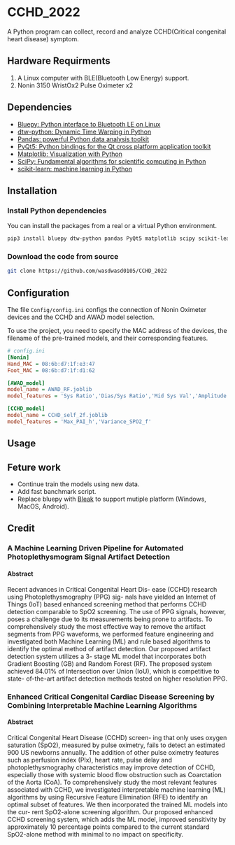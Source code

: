 # CCHD_2022
A Python program can collect, record and analyze CCHD(Critical congenital heart disease) symptom. 

## Hardware Requirments
1. A Linux computer with BLE(Bluetooth Low Energy) support.
2. Nonin 3150 WristOx2 Pulse Oximeter x2

## Dependencies 
- [Bluepy: Python interface to Bluetooth LE on Linux](https://github.com/IanHarvey/bluepy)
- [dtw-python: Dynamic Time Warping in Python](https://dynamictimewarping.github.io/python/)
- [Pandas: powerful Python data analysis toolkit](https://pandas.pydata.org/)
- [PyQt5: Python bindings for the Qt cross platform application toolkit](https://pypi.org/project/PyQt5/)
- [Matplotlib: Visualization with Python](https://matplotlib.org/)
- [SciPy: Fundamental algorithms for scientific computing in Python](https://scipy.org/)
- [scikit-learn: machine learning in Python](https://scikit-learn.org/)

## Installation
### Install Python dependencies
You can install the packages from a real or a virtual Python environment.

```bash
pip3 install bluepy dtw-python pandas PyQt5 matplotlib scipy scikit-learn
```

### Download the code from source
```bash
git clone https://github.com/wasdwasd0105/CCHD_2022
```

## Configuration
The file `Config/config.ini` configs the connection of Nonin Oximeter devices and the CCHD and AWAD model selection. 

To use the project, you need to specify the MAC address of the devices, the filename of the pre-trained models, and their corresponding features. 

```ini
# config.ini
[Nonin]
Hand_MAC = 08:6b:d7:1f:e3:47
Foot_MAC = 08:6b:d7:1f:d1:62

[AWAD_model]
model_name = AWAD_RF.joblib
model_features = 'Sys Ratio','Dias/Sys Ratio','Mid Sys Val','Amplitude'

[CCHD_model]
model_name = CCHD_self_2f.joblib
model_features = 'Max_PAI_h','Variance_SPO2_f'
```

## Usage



## Feture work
- Continue train the models using new data.
- Add fast banchmark script.
- Replace bluepy with [Bleak](https://github.com/hbldh/bleak) to support mutiple platform (Windows, MacOS, Android).  

## Credit

### A Machine Learning Driven Pipeline for Automated Photoplethysmogram Signal Artifact Detection
#### Abstract
Recent advances in Critical Congenital Heart Dis-
ease (CCHD) research using Photoplethysmography (PPG) sig-
nals have yielded an Internet of Things (IoT) based enhanced
screening method that performs CCHD detection comparable
to SpO2 screening. The use of PPG signals, however, poses a
challenge due to its measurements being prone to artifacts. To
comprehensively study the most effective way to remove the
artifact segments from PPG waveforms, we performed feature
engineering and investigated both Machine Learning (ML) and
rule based algorithms to identify the optimal method of artifact
detection. Our proposed artifact detection system utilizes a 3-
stage ML model that incorporates both Gradient Boosting (GB)
and Random Forest (RF). The proposed system achieved 84.01%
of Intersection over Union (IoU), which is competitive to state-
of-the-art artifact detection methods tested on higher resolution
PPG.


### Enhanced Critical Congenital Cardiac Disease Screening by Combining Interpretable Machine Learning Algorithms
#### Abstract
Critical Congenital Heart Disease (CCHD) screen-
ing that only uses oxygen saturation (SpO2), measured by pulse
oximetry, fails to detect an estimated 900 US newborns annually.
The addition of other pulse oximetry features such as perfusion
index (PIx), heart rate, pulse delay and photoplethysmography
characteristics may improve detection of CCHD, especially
those with systemic blood flow obstruction such as Coarctation
of the Aorta (CoA). To comprehensively study the most relevant
features associated with CCHD, we investigated interpretable
machine learning (ML) algorithms by using Recursive Feature
Elimination (RFE) to identify an optimal subset of features.
We then incorporated the trained ML models into the cur-
rent SpO2-alone screening algorithm. Our proposed enhanced
CCHD screening system, which adds the ML model, improved
sensitivity by approximately 10 percentage points compared to
the current standard SpO2-alone method with minimal to no
impact on specificity.